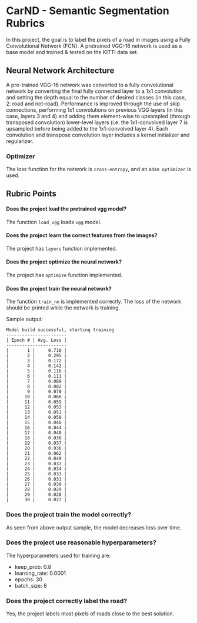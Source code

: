 # CarND - Semantic Segmentation Rubrics
In this project, the goal is to label the pixels of a road in images using a Fully Convolutional Network (FCN). A pretrained VGG-16 network is used as a base model and trained & tested on the KITTI data set.

## Neural Network Architecture
A pre-trained VGG-16 network was converted to a fully convolutional network by converting the final fully connected layer to a 1x1 convolution and setting the depth equal to the number of desired classes (in this case, 2: road and not-road). Performance is improved through the use of skip connections, performing 1x1 convolutions on previous VGG layers (in this case, layers 3 and 4) and adding them element-wise to upsampled (through transposed convolution) lower-level layers (i.e. the 1x1-convolved layer 7 is upsampled before being added to the 1x1-convolved layer 4). Each convolution and transpose convolution layer includes a kernel initializer and regularizer.

### Optimizer
The loss function for the network is `cross-entropy`, and an `Adam optimizer` is used.

## Rubric Points

#### Does the project load the pretrained vgg model?
The function `load_vgg` loads `vgg` model.

#### Does the project learn the correct features from the images?
The project has `layers` function implemented.

#### Does the project optimize the neural network?
The project has `optimize` function implemented.

#### Does the project train the neural network?
The function `train_nn` is implemented correctly. The loss of the network should be printed while the network is training.

Sample output:
```
Model build successful, starting training
-----------------------
| Epoch # | Avg. Loss |
-----------------------
|       1 |     0.710 |
|       2 |     0.295 |
|       3 |     0.172 |
|       4 |     0.142 |
|       5 |     0.116 |
|       6 |     0.111 |
|       7 |     0.089 |
|       8 |     0.082 |
|       9 |     0.070 |
|      10 |     0.066 |
|      11 |     0.059 |
|      12 |     0.053 |
|      13 |     0.051 |
|      14 |     0.050 |
|      15 |     0.046 |
|      16 |     0.044 |
|      17 |     0.040 |
|      18 |     0.038 |
|      19 |     0.037 |
|      20 |     0.036 |
|      21 |     0.062 |
|      22 |     0.049 |
|      23 |     0.037 |
|      24 |     0.034 |
|      25 |     0.033 |
|      26 |     0.031 |
|      27 |     0.030 |
|      28 |     0.029 |
|      29 |     0.028 |
|      30 |     0.027 |
```

### Does the project train the model correctly?
As seen from above output sample, the model decreases loss over time.

### Does the project use reasonable hyperparameters?

The hyperparameters used for training are:
* keep_prob: 0.8
* learning_rate: 0.0001
* epochs: 30
* batch_size: 8

### Does the project correctly label the road?
Yes, the project labels most pixels of roads close to the best solution.